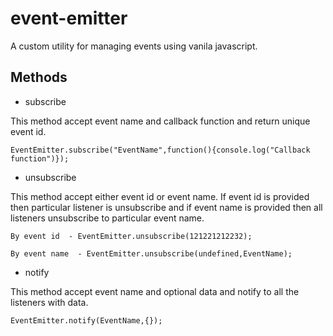 # event-emitter

A custom utility for managing events using vanila javascript.

## Methods

* subscribe 

This method accept event name and callback function and return unique event id. 

```
EventEmitter.subscribe("EventName",function(){console.log("Callback function")});
```

* unsubscribe 

This method accept either event id or event name. If event id is provided then particular listener is unsubscribe
and if event name is provided then all listeners unsubscribe to particular event name.


```
By event id  - EventEmitter.unsubscribe(121221212232);

By event name  - EventEmitter.unsubscribe(undefined,EventName);

```

* notify

This method accept event name and optional data and notify to all the listeners with data.

```
EventEmitter.notify(EventName,{});
```

